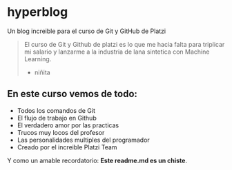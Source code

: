 # hyperblog
Un blog increible  para el curso de Git y GitHub de Platzi
>El curso de Git y Github de platzi es lo que me hacia falta para triplicar mi salario y lanzarme a la industria de lana sintetica con Machine Learning.
>- niñita

## En este curso vemos de todo:
* Todos los comandos de Git
* El flujo de trabajo en Github
* El verdadero amor por las practicas
* Trucos muy locos del profesor
* Las personalidades multiples del programador
* Creado por el increible Platzi Team

Y como un amable recordatorio: **Este readme.md es un chiste**.